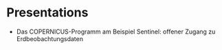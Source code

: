 # Presentations

- Das COPERNICUS-Programm am Beispiel Sentinel: offener Zugang zu Erdbeobachtungsdaten

